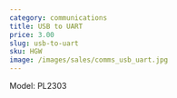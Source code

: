 ```yaml
---
category: communications
title: USB to UART
price: 3.00
slug: usb-to-uart
sku: HGW
image: /images/sales/comms_usb_uart.jpg
---
```

Model: PL2303
